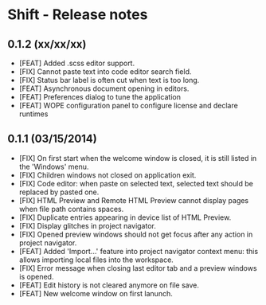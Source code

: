 # Shift - Release notes

## 0.1.2 (xx/xx/xx)

* [FEAT] Added .scss editor support.
* [FIX] Cannot paste text into code editor search field.
* [FIX] Status bar label is often cut when text is too long.
* [FEAT] Asynchronous document opening in editors.
* [FEAT] Preferences dialog to tune the application
* [FEAT] WOPE configuration panel to configure license and declare runtimes

## 0.1.1 (03/15/2014)

* [FIX] On first start when the welcome window is closed, it is still listed in the 'Windows' menu.
* [FIX] Children windows not closed on application exit.
* [FIX] Code editor: when paste on selected text, selected text should be replaced by pasted one.
* [FIX] HTML Preview and Remote HTML Preview cannot display pages when file path contains spaces.
* [FIX] Duplicate entries appearing in device list of HTML Preview.
* [FIX] Display glitches in project navigator.
* [FIX] Opened preview windows should not get focus after any action in project navigator.
* [FEAT] Added 'Import...' feature into project navigator context menu: this allows importing local files into the workspace.
* [FIX] Error message when closing last editor tab and a preview windows is opened.
* [FEAT] Edit history is not cleared anymore on file save.
* [FEAT] New welcome window on first lanunch.
